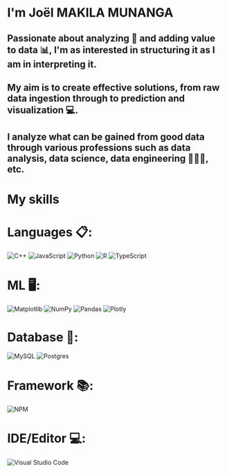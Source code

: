 <h1>I'm Joël MAKILA MUNANGA</h1>
<h2>Passionate about analyzing 🔎 and adding value to data 📊, I'm as interested in structuring it as I am in interpreting it.</h2>
<h2>My aim is to create effective solutions, from raw data ingestion through to prediction and visualization 💻.</h2>


<h2>I analyze what can be gained from good data through various professions such as data analysis, data science, data engineering 👨🏾‍💻, etc.</h2>




<h1 > My skills </h1>
<h1 align="left">Languages 📋:</h1>

![C++](https://img.shields.io/badge/c++-%2300599C.svg?style=for-the-badge&logo=c%2B%2B&logoColor=white)
![JavaScript](https://img.shields.io/badge/javascript-%23323330.svg?style=for-the-badge&logo=javascript&logoColor=%23F7DF1E)
![Python](https://img.shields.io/badge/python-3670A0?style=for-the-badge&logo=python&logoColor=ffdd54)
![R](https://img.shields.io/badge/r-%23276DC3.svg?style=for-the-badge&logo=r&logoColor=white)
![TypeScript](https://img.shields.io/badge/typescript-%23007ACC.svg?style=for-the-badge&logo=typescript&logoColor=white)

<h1 align="left">ML 🖥️:</h1>

![Matplotlib](https://img.shields.io/badge/Matplotlib-%23ffffff.svg?style=for-the-badge&logo=Matplotlib&logoColor=black)
![NumPy](https://img.shields.io/badge/numpy-%23013243.svg?style=for-the-badge&logo=numpy&logoColor=white)
![Pandas](https://img.shields.io/badge/pandas-%23150458.svg?style=for-the-badge&logo=pandas&logoColor=white)
![Plotly](https://img.shields.io/badge/Plotly-%233F4F75.svg?style=for-the-badge&logo=plotly&logoColor=white)

<h1 align="left">Database 💾:</h1>

![MySQL](https://img.shields.io/badge/mysql-4479A1.svg?style=for-the-badge&logo=mysql&logoColor=white)
![Postgres](https://img.shields.io/badge/postgres-%23316192.svg?style=for-the-badge&logo=postgresql&logoColor=white) 

<h1 align="left">Framework 📚:</h1> 

![NPM](https://img.shields.io/badge/NPM-%23CB3837.svg?style=for-the-badge&logo=npm&logoColor=white)

<h1 align="left">IDE/Editor 💻:</h1>

![Visual Studio Code](https://img.shields.io/badge/Visual%20Studio%20Code-0078d7.svg?style=for-the-badge&logo=visual-studio-code&logoColor=white)






